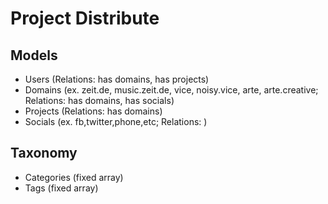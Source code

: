 # Project Distribute

## Models

* Users (Relations: has domains, has projects)
* Domains (ex. zeit.de, music.zeit.de, vice, noisy.vice, arte, arte.creative; Relations: has domains, has socials)
* Projects (Relations: has domains)
* Socials (ex. fb,twitter,phone,etc; Relations: )

## Taxonomy
* Categories (fixed array)
* Tags (fixed array)